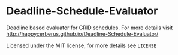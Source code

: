 Deadline-Schedule-Evaluator
===========================

Deadline based evaluator for GRID schedules. For more details visit http://happycerberus.github.io/Deadline-Schedule-Evaluator/

Licensed under the MIT license, for more details see `LICENSE`

